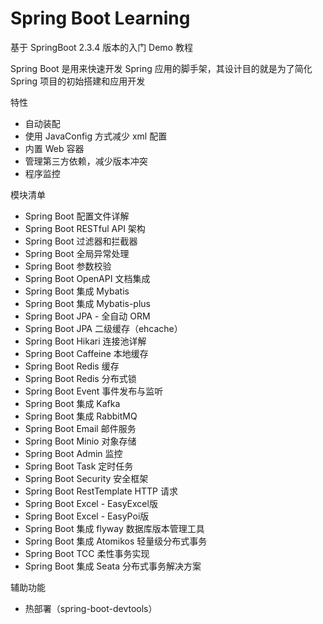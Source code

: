 # Spring Boot Learning

基于 SpringBoot 2.3.4 版本的入门 Demo 教程

Spring Boot 是用来快速开发 Spring 应用的脚手架，其设计目的就是为了简化 Spring 项目的初始搭建和应用开发

特性

- 自动装配
- 使用 JavaConfig 方式减少 xml 配置
- 内置 Web 容器
- 管理第三方依赖，减少版本冲突
- 程序监控

模块清单

- Spring Boot 配置文件详解
- Spring Boot RESTful API 架构
- Spring Boot 过滤器和拦截器
- Spring Boot 全局异常处理
- Spring Boot 参数校验
- Spring Boot OpenAPI 文档集成
- Spring Boot 集成 Mybatis
- Spring Boot 集成 Mybatis-plus
- Spring Boot JPA - 全自动 ORM
- Spring Boot JPA 二级缓存（ehcache）
- Spring Boot Hikari 连接池详解
- Spring Boot Caffeine 本地缓存
- Spring Boot Redis 缓存
- Spring Boot Redis 分布式锁
- Spring Boot Event 事件发布与监听
- Spring Boot 集成 Kafka
- Spring Boot 集成 RabbitMQ
- Spring Boot Email 邮件服务
- Spring Boot Minio 对象存储
- Spring Boot Admin 监控
- Spring Boot Task 定时任务
- Spring Boot Security 安全框架
- Spring Boot RestTemplate HTTP 请求
- Spring Boot Excel - EasyExcel版
- Spring Boot Excel - EasyPoi版
- Spring Boot 集成 flyway 数据库版本管理工具
- Spring Boot 集成 Atomikos 轻量级分布式事务
- Spring Boot TCC 柔性事务实现
- Spring Boot 集成 Seata 分布式事务解决方案

辅助功能

- 热部署（spring-boot-devtools）